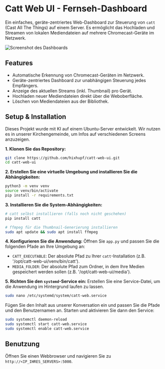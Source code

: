 # Catt Web UI - Fernseh-Dashboard

Ein einfaches, geräte-zentriertes Web-Dashboard zur Steuerung von `catt` (Cast All The Things) auf einem Server. Es ermöglicht das Hochladen und Streamen von lokalen Mediendateien auf mehrere Chromecast-Geräte im Netzwerk.

![Screenshot des Dashboards](./assets/dashboard-screenshot.jpg)

## Features

*   Automatische Erkennung von Chromecast-Geräten im Netzwerk.
*   Geräte-zentriertes Dashboard zur unabhängigen Steuerung jedes Empfängers.
*   Anzeige des aktuellen Streams (inkl. Thumbnail) pro Gerät.
*   Hochladen neuer Mediendateien direkt über die Weboberfläche.
*   Löschen von Mediendateien aus der Bibliothek.

## Setup & Installation

Dieses Projekt wurde mit KI auf einem Ubuntu-Server entwickelt. Wir nutzen es in unserer Kirchengemeinde, um Infos auf verschiedenen Screens anzuzeigen.

**1. Klonen Sie das Repository:**
```bash
git clone https://github.com/hixhupf/catt-web-ui.git
cd catt-web-ui
```

**2. Erstellen Sie eine virtuelle Umgebung und installieren Sie die Abhängigkeiten:**
```bash
python3 -m venv venv
source venv/bin/activate
pip install -r requirements.txt
```

**3. Installieren Sie die System-Abhängigkeiten:**
```bash
# catt selbst installieren (falls noch nicht geschehen)
pip install catt

# ffmpeg für die Thumbnail-Generierung installieren
sudo apt update && sudo apt install ffmpeg
```

**4. Konfigurieren Sie die Anwendung:**
Öffnen Sie `app.py` und passen Sie die folgenden Pfade an Ihre Umgebung an:
*   `CATT_EXECUTABLE`: Der absolute Pfad zu Ihrer `catt`-Installation (z.B. '/opt/catt-web-ui/venv/bin/catt').
*   `MEDIA_FOLDER`: Der absolute Pfad zum Ordner, in dem Ihre Medien gespeichert werden sollen (z.B. '/opt/catt-web-ui/media').

**5. Richten Sie den `systemd`-Service ein:**
Erstellen Sie eine Service-Datei, um die Anwendung im Hintergrund laufen zu lassen.
```bash
sudo nano /etc/systemd/system/catt-web.service
```
Fügen Sie den Inhalt aus unserer Konversation ein und passen Sie die Pfade und den Benutzernamen an. Starten und aktivieren Sie dann den Service:
```bash
sudo systemctl daemon-reload
sudo systemctl start catt-web.service
sudo systemctl enable catt-web.service
```

## Benutzung

Öffnen Sie einen Webbrowser und navigieren Sie zu `http://<IP_IHRES_SERVERS>:5000`.
